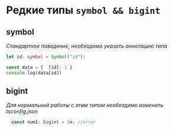 # Редкие типы `symbol && bigint`


## symbol 
*Стандартное поведение, необходимо указать аннотацию типа*

```TypeScript
let id: symbol = Symbol("id");

const data = {  [id]: 1 }
console.log(data[id])
```


## bigint 
*Для нормальной работы с этим типом необходимо изменить tsconfig.json*

```TypeScript
  const num1: bigint = 1n; //error
```